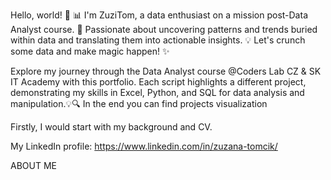 Hello, world! 👋
📊 I'm ZuziTom, a data enthusiast on a mission post-Data Analyst course.
🚀 Passionate about uncovering patterns and trends buried within data and translating them into actionable insights.
💡 Let's crunch some data and make magic happen! ✨

<!---
ZuziTom/ZuziTom is a ✨ special ✨ repository because its `README.md` (this file) appears on your GitHub profile.
You can click the Preview link to take a look at your changes.
--->

Explore my journey through the Data Analyst course @Coders Lab CZ & SK IT Academy with this portfolio. Each script highlights a different project, demonstrating my skills in Excel, Python, and SQL for data analysis and manipulation.💡🔍 In the end you can find projects visualization


Firstly, I would start with my background and CV.

My LinkedIn profile: https://www.linkedin.com/in/zuzana-tomcik/

ABOUT ME
